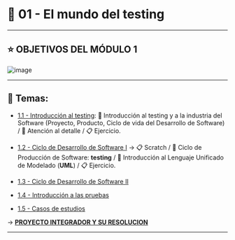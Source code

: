 # :star2: 01 - El mundo del testing

---

## :star: OBJETIVOS DEL MÓDULO 1

![image](https://user-images.githubusercontent.com/72580574/213814636-b897634b-ec6c-4017-8141-6bff93d84028.png)

---

## :book: Temas:

- [1.1 - Introducción al testing](https://github.com/eugenia1984/QA/blob/main/EGG/01_el_mundo_del_testing/01_introduccion_al_testing.md): :book: Introducción al testing y a la industria del Software (Proyecto, Producto, Ciclo de vida del Desarrollo de Software) / 🏸 Atención al detalle / 📋 Ejercicio.

- [1.2 - Ciclo de Desarrollo de Software I](https://github.com/eugenia1984/QA/blob/main/EGG/01_el_mundo_del_testing/02_ciclo_de_desarrollo_de_software_1.md) -> 📋 Scratch / :book: Ciclo de Producción de Software: **testing** / :book: Introducción al Lenguaje Unificado de Modelado (**UML**) / 📋 Ejercicio.

- [1.3 - Ciclo de Desarrollo de Software II](https://github.com/eugenia1984/QA/blob/main/EGG/01_el_mundo_del_testing/03_ciclo_de_desarrollo_de_software_2.md)

- [1.4 - Introducción a las pruebas](https://github.com/eugenia1984/QA/blob/main/EGG/01_el_mundo_del_testing/04_introduccion_a_las_pruebas.md)

- [1.5 - Casos de estudios](https://github.com/eugenia1984/QA/blob/main/EGG/01_el_mundo_del_testing/05_casos_de_estudios.md)


->  [**PROYECTO INTEGRADOR Y SU RESOLUCION**](https://github.com/eugenia1984/QA/blob/main/EGG/01_el_mundo_del_testing/proyecto_integrador.md)

---
